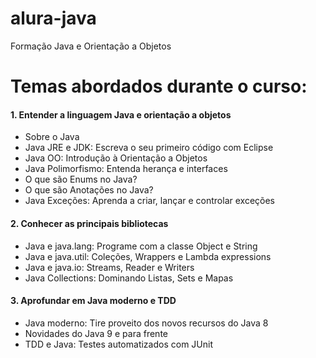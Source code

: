 # alura-java
Formação Java e Orientação a Objetos

# Temas abordados durante o curso:

#### 1. Entender a linguagem Java e orientação a objetos

- Sobre o Java
- Java JRE e JDK: Escreva o seu primeiro código com Eclipse
- Java OO: Introdução à Orientação a Objetos
- Java Polimorfismo: Entenda herança e interfaces
- O que são Enums no Java?
- O que são Anotações no Java?
- Java Exceções: Aprenda a criar, lançar e controlar exceções

#### 2. Conhecer as principais bibliotecas

- Java e java.lang: Programe com a classe Object e String
- Java e java.util: Coleções, Wrappers e Lambda expressions
- Java e java.io: Streams, Reader e Writers
- Java Collections: Dominando Listas, Sets e Mapas

#### 3. Aprofundar em Java moderno e TDD

- Java moderno: Tire proveito dos novos recursos do Java 8
- Novidades do Java 9 e para frente
- TDD e Java: Testes automatizados com JUnit
